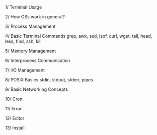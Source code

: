 1/ Terminal Usage

2/ How OSs work in general?

3/ Process Management

4/ Basic Terminal Commands
	grep, awk, sed, lsof, curl, wget, tail, head, less, find, ssh, kill

5/ Memory Management

6/ Interprocess Communication

7/ I/O Management

8/ POSIX Basics
	stdin, stdout, stderr, pipes

9/ Basic Networking Concepts

10/ Cron

11/ Error

12/ Editor

13/ Install
